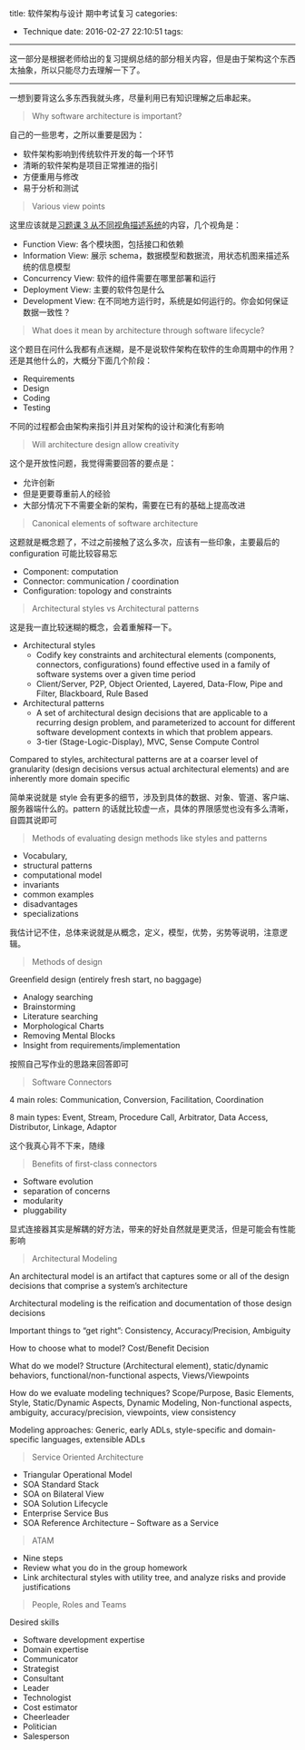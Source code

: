title: 软件架构与设计 期中考试复习
categories:
- Technique
date: 2016-02-27 22:10:51
tags:
---

这一部分是根据老师给出的复习提纲总结的部分相关内容，但是由于架构这个东西太抽象，所以只能尽力去理解一下了。

<!-- more -->

---

一想到要背这么多东西我就头疼，尽量利用已有知识理解之后串起来。

> Why software architecture is important?

自己的一些思考，之所以重要是因为：

+ 软件架构影响到传统软件开发的每一个环节
+ 清晰的软件架构是项目正常推进的指引
+ 方便重用与修改
+ 易于分析和测试

> Various view points

这里应该就是[习题课 3 从不同视角描述系统](http://wdxtub.com/2016/01/31/sad-r3/)的内容，几个视角是：

+ Function View: 各个模块图，包括接口和依赖
+ Information View: 展示 schema，数据模型和数据流，用状态机图来描述系统的信息模型
+ Concurrency View: 软件的组件需要在哪里部署和运行
+ Deployment View: 主要的软件包是什么
+ Development View: 在不同地方运行时，系统是如何运行的。你会如何保证数据一致性？

> What does it mean by architecture through software lifecycle?

这个题目在问什么我都有点迷糊，是不是说软件架构在软件的生命周期中的作用？还是其他什么的，大概分下面几个阶段：

+ Requirements
+ Design 
+ Coding
+ Testing

不同的过程都会由架构来指引并且对架构的设计和演化有影响

> Will architecture design allow creativity

这个是开放性问题，我觉得需要回答的要点是：

+ 允许创新
+ 但是更要尊重前人的经验
+ 大部分情况下不需要全新的架构，需要在已有的基础上提高改进

> Canonical elements of software architecture

这题就是概念题了，不过之前接触了这么多次，应该有一些印象，主要最后的 configuration 可能比较容易忘

+ Component: computation
+ Connector: communication / coordination
+ Configuration: topology and constraints

> Architectural styles vs Architectural patterns

这是我一直比较迷糊的概念，会着重解释一下。

+ Architectural styles
    + Codify key constraints and architectural elements (components, connectors, configurations) found effective used in a family of software systems over a given time period
    + Client/Server, P2P, Object Oriented, Layered, Data-Flow, Pipe and Filter, Blackboard, Rule Based
+ Architectural patterns
    + A set of architectural design decisions that are applicable to a recurring design problem, and parameterized to account for different software development contexts in which that problem appears.
    + 3-tier (Stage-Logic-Display), MVC, Sense Compute Control

Compared to styles, architectural patterns are at a coarser level of granularity (design decisions versus actual architectural elements) and are inherently more domain specific

简单来说就是 style 会有更多的细节，涉及到具体的数据、对象、管道、客户端、服务器端什么的。pattern 的话就比较虚一点，具体的界限感觉也没有多么清晰，自圆其说即可

> Methods of evaluating design methods like styles and patterns

+ Vocabulary,
+ structural patterns
+ computational model
+ invariants
+ common examples
+ disadvantages
+ specializations

我估计记不住，总体来说就是从概念，定义，模型，优势，劣势等说明，注意逻辑。

> Methods of design

Greenfield design (entirely fresh start, no baggage)

+ Analogy searching
+ Brainstorming
+ Literature searching
+ Morphological Charts
+ Removing Mental Blocks
+ Insight from requirements/implementation

按照自己写作业的思路来回答即可

> Software Connectors

4 main roles: Communication, Conversion, Facilitation, Coordination

8 main types: Event, Stream, Procedure Call, Arbitrator, Data Access, Distributor, Linkage, Adaptor

这个我真心背不下来，随缘

> Benefits of first-class connectors

+ Software evolution
+ separation of concerns
+ modularity
+ pluggability

显式连接器其实是解耦的好方法，带来的好处自然就是更灵活，但是可能会有性能影响

> Architectural Modeling

An architectural model is an artifact that captures some or all of the design decisions that comprise a system’s architectureArchitectural modeling is the reification and documentation of those design decisions

Important things to “get right”: Consistency, Accuracy/Precision, Ambiguity

How to choose what to model? Cost/Benefit Decision

What do we model? Structure (Architectural element), static/dynamic behaviors, functional/non-functional aspects, Views/Viewpoints

How do we evaluate modeling techniques? Scope/Purpose, Basic Elements, Style, Static/Dynamic Aspects, Dynamic Modeling, Non-functional aspects, ambiguity, accuracy/precision, viewpoints, view consistencyModeling approaches: Generic, early ADLs, style-specific and domain-specific languages, extensible ADLs

> Service Oriented Architecture

+ Triangular Operational Model
+ SOA Standard Stack
+ SOA on Bilateral View
+ SOA Solution Lifecycle
+ Enterprise Service Bus
+ SOA Reference Architecture –  Software as a Service

> ATAM

+ Nine steps
+ Review what you do in the group homework
+ Link architectural styles with utility tree, and analyze risks and provide justifications

> People, Roles and Teams

Desired skills

+ Software development expertise
+ Domain expertise
+ Communicator
+ Strategist
+ Consultant
+ Leader
+ Technologist
+ Cost estimator
+ Cheerleader
+ Politician
+ Salesperson

